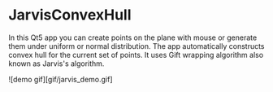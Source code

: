 # JarvisConvexHull

In this Qt5 app you can create points on the plane with mouse or generate
them under uniform or normal distribution. The app automatically constructs
convex hull for the current set of points. It uses Gift wrapping algorithm also
known as Jarvis's algorithm.

![demo gif][gif/jarvis_demo.gif]
